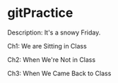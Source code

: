 # gitPractice
Description: It's a snowy Friday.

Ch1: We are Sitting in Class

Ch2: When We're Not in Class

Ch3: When We Came Back to Class
